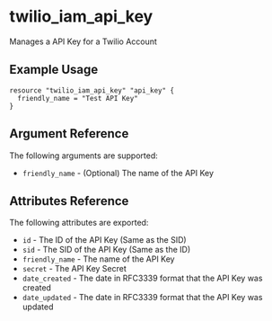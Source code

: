 # twilio_iam_api_key

Manages a API Key for a Twilio Account

## Example Usage

```hcl
resource "twilio_iam_api_key" "api_key" {
  friendly_name = "Test API Key"
}
```

## Argument Reference

The following arguments are supported:

* `friendly_name` - (Optional) The name of the API Key

## Attributes Reference

The following attributes are exported:

* `id` - The ID of the API Key (Same as the SID)
* `sid` - The SID of the API Key (Same as the ID)
* `friendly_name` - The name of the API Key
* `secret` - The API Key Secret
* `date_created` - The date in RFC3339 format that the API Key was created
* `date_updated` - The date in RFC3339 format that the API Key was updated
